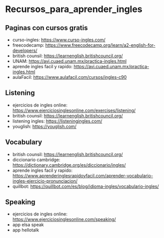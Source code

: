 # Recursos_para_aprender_ingles


## Paginas con cursos gratis
- curso-ingles: <https://www.curso-ingles.com/>
- freecodecamp: <https://www.freecodecamp.org/learn/a2-english-for-developers/>
- british counsil: <https://learnenglish.britishcouncil.org/>
- UNAM: <https://avi.cuaed.unam.mx/practica-ingles.html>
- aprende ingles facil y rapido: <https://avi.cuaed.unam.mx/practica-ingles.html>
- aulaFacil: <https://www.aulafacil.com/cursos/ingles-c90>

## Listening 
- ejercicios de ingles online: <https://www.ejerciciosinglesonline.com/exercises/listening/>
- british counsil: <https://learnenglish.britishcouncil.org/>
- listening ingles: <https://listeningingles.com/>
- youglish: <https://youglish.com/>

## Vocabulary
- british counsil: <https://learnenglish.britishcouncil.org/>
- diccionario cambridge: <https://dictionary.cambridge.org/es/diccionario/ingles/>
- aprende ingles facil y rapido: <https://www.aprenderinglesrapidoyfacil.com/aprender-vocabulario-ingles-ejercicio-pronunciacion/>
- quillbot: <https://quillbot.com/es/blog/idioma-ingles/vocabulario-ingles/>

## Speaking
- ejercicios de ingles online: <https://www.ejerciciosinglesonline.com/speaking/>
- app elsa speak
- app hellotalk
